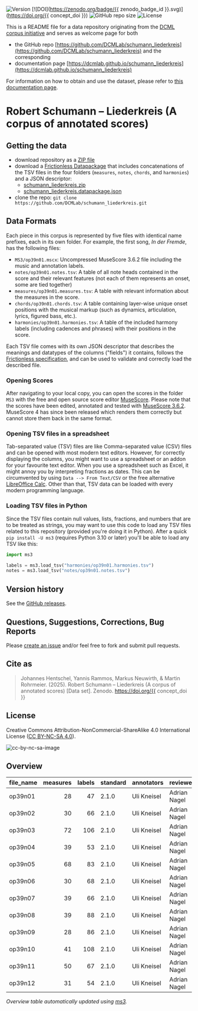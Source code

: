 ![Version](https://img.shields.io/github/v/release/DCMLab/schumann_liederkreis?display_name=tag)
[![DOI](https://zenodo.org/badge/{{ zenodo_badge_id }}.svg)](https://doi.org/{{ concept_doi }})
![GitHub repo size](https://img.shields.io/github/repo-size/DCMLab/schumann_liederkreis)
![License](https://img.shields.io/badge/license-CC%20BY--NC--SA%204.0-9cf)


This is a README file for a data repository originating from the [DCML corpus initiative](https://github.com/DCMLab/dcml_corpora)
and serves as welcome page for both 

* the GitHub repo [https://github.com/DCMLab/schumann_liederkreis](https://github.com/DCMLab/schumann_liederkreis) and the corresponding
* documentation page [https://dcmlab.github.io/schumann_liederkreis](https://dcmlab.github.io/schumann_liederkreis)

For information on how to obtain and use the dataset, please refer to [this documentation page](https://dcmlab.github.io/schumann_liederkreis/introduction).

# Robert Schumann – Liederkreis (A corpus of annotated scores)


## Getting the data

* download repository as a [ZIP file](https://github.com/DCMLab/schumann_liederkreis/archive/main.zip)
* download a [Frictionless Datapackage](https://specs.frictionlessdata.io/data-package/) that includes concatenations
  of the TSV files in the four folders (`measures`, `notes`, `chords`, and `harmonies`) and a JSON descriptor:
  * [schumann_liederkreis.zip](https://github.com/DCMLab/schumann_liederkreis/releases/latest/download/schumann_liederkreis.zip)
  * [schumann_liederkreis.datapackage.json](https://github.com/DCMLab/schumann_liederkreis/releases/latest/download/schumann_liederkreis.datapackage.json)
* clone the repo: `git clone https://github.com/DCMLab/schumann_liederkreis.git` 


## Data Formats

Each piece in this corpus is represented by five files with identical name prefixes, each in its own folder. 
For example, the first song, *In der Fremde*, has the following files:

* `MS3/op39n01.mscx`: Uncompressed MuseScore 3.6.2 file including the music and annotation labels.
* `notes/op39n01.notes.tsv`: A table of all note heads contained in the score and their relevant features (not each of them represents an onset, some are tied together)
* `measures/op39n01.measures.tsv`: A table with relevant information about the measures in the score.
* `chords/op39n01.chords.tsv`: A table containing layer-wise unique onset positions with the musical markup (such as dynamics, articulation, lyrics, figured bass, etc.).
* `harmonies/op39n01.harmonies.tsv`: A table of the included harmony labels (including cadences and phrases) with their positions in the score.

Each TSV file comes with its own JSON descriptor that describes the meanings and datatypes of the columns ("fields") it contains,
follows the [Frictionless specification](https://specs.frictionlessdata.io/tabular-data-resource/),
and can be used to validate and correctly load the described file. 

### Opening Scores

After navigating to your local copy, you can open the scores in the folder `MS3` with the free and open source score
editor [MuseScore](https://musescore.org). Please note that the scores have been edited, annotated and tested with
[MuseScore 3.6.2](https://github.com/musescore/MuseScore/releases/tag/v3.6.2). 
MuseScore 4 has since been released which renders them correctly but cannot store them back in the same format.

### Opening TSV files in a spreadsheet

Tab-separated value (TSV) files are like Comma-separated value (CSV) files and can be opened with most modern text
editors. However, for correctly displaying the columns, you might want to use a spreadsheet or an addon for your
favourite text editor. When you use a spreadsheet such as Excel, it might annoy you by interpreting fractions as
dates. This can be circumvented by using `Data --> From Text/CSV` or the free alternative
[LibreOffice Calc](https://www.libreoffice.org/download/download/). Other than that, TSV data can be loaded with
every modern programming language.

### Loading TSV files in Python

Since the TSV files contain null values, lists, fractions, and numbers that are to be treated as strings, you may want
to use this code to load any TSV files related to this repository (provided you're doing it in Python). After a quick
`pip install -U ms3` (requires Python 3.10 or later) you'll be able to load any TSV like this:

```python
import ms3

labels = ms3.load_tsv("harmonies/op39n01.harmonies.tsv")
notes = ms3.load_tsv("notes/op39n01.notes.tsv")
```


## Version history

See the [GitHub releases](https://github.com/DCMLab/schumann_liederkreis/releases).

## Questions, Suggestions, Corrections, Bug Reports

Please [create an issue](https://github.com/DCMLab/schumann_liederkreis/issues) and/or feel free to fork and submit pull requests.

## Cite as

> Johannes Hentschel, Yannis Rammos, Markus Neuwirth, & Martin Rohrmeier. (2025). Robert Schumann – Liederkreis (A corpus of annotated scores) [Data set]. Zenodo. https://doi.org/{{ concept_doi }}

## License

Creative Commons Attribution-NonCommercial-ShareAlike 4.0 International License ([CC BY-NC-SA 4.0](https://creativecommons.org/licenses/by-nc-sa/4.0/)).

![cc-by-nc-sa-image](https://licensebuttons.net/l/by-nc-sa/4.0/88x31.png)

## Overview
|file_name|measures|labels|standard|annotators | reviewers  |
|---------|-------:|-----:|--------|-----------|------------|
|op39n01  |      28|    47|2.1.0   |Uli Kneisel|Adrian Nagel|
|op39n02  |      30|    66|2.1.0   |Uli Kneisel|Adrian Nagel|
|op39n03  |      72|   106|2.1.0   |Uli Kneisel|Adrian Nagel|
|op39n04  |      39|    53|2.1.0   |Uli Kneisel|Adrian Nagel|
|op39n05  |      68|    83|2.1.0   |Uli Kneisel|Adrian Nagel|
|op39n06  |      30|    68|2.1.0   |Uli Kneisel|Adrian Nagel|
|op39n07  |      39|    66|2.1.0   |Uli Kneisel|Adrian Nagel|
|op39n08  |      39|    88|2.1.0   |Uli Kneisel|Adrian Nagel|
|op39n09  |      28|    86|2.1.0   |Uli Kneisel|Adrian Nagel|
|op39n10  |      41|   108|2.1.0   |Uli Kneisel|Adrian Nagel|
|op39n11  |      50|    67|2.1.0   |Uli Kneisel|Adrian Nagel|
|op39n12  |      31|    54|2.1.0   |Uli Kneisel|Adrian Nagel|


*Overview table automatically updated using [ms3](https://ms3.readthedocs.io/).*

